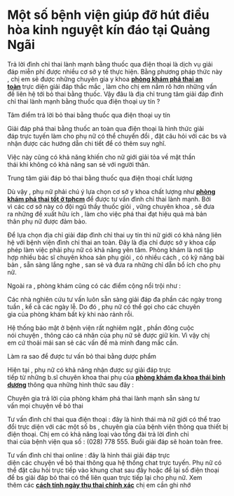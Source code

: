 # Một số bệnh viện giúp đỡ hút điều hòa kinh nguyệt kín đáo tại Quảng Ngãi
<p>Trả lời&nbsp;đình chỉ thai&nbsp;lành mạnh&nbsp;bằng&nbsp;thuốc&nbsp;qua điện thoại là dịch vụ&nbsp;giải đáp&nbsp;miễn phí&nbsp;được nhiều cơ sở&nbsp;y tế&nbsp;thực hiện. Bằng&nbsp;phương pháp&nbsp;thức này ,&nbsp;chị em&nbsp;sẽ được&nbsp;những&nbsp;chuyên gia&nbsp;y khoa&nbsp;<strong><a href="http://phongkhamphathaihcm.com/benh-vien-phong-kham-nao-pha-thai-ngoai-gio-uy-tin-83.html">phòng khám phá thai an toàn</a>&nbsp;</strong>trực diện&nbsp;giải đáp&nbsp;thắc mắc&nbsp;,&nbsp;làm cho&nbsp;chị em&nbsp;nắm rõ&nbsp;hơn&nbsp;những&nbsp;vấn đề&nbsp;liên hệ&nbsp;tới&nbsp;bỏ thai&nbsp;bằng&nbsp;thuốc. Vậy đâu là địa chỉ&nbsp;trung tâm&nbsp;giải đáp&nbsp;đình chỉ thai&nbsp;lành mạnh&nbsp;bằng&nbsp;thuốc&nbsp;qua điện thoại&nbsp;uy tín&nbsp;?</p>

<p>Tâm điểm&nbsp;trả lời&nbsp;bỏ thai&nbsp;bằng&nbsp;thuốc&nbsp;qua điện thoại&nbsp;uy tín</p>

<p>Giải đáp&nbsp;phá thai&nbsp;bằng&nbsp;thuốc&nbsp;an toàn&nbsp;qua điện thoại là&nbsp;hình thức&nbsp;giải đáp&nbsp;trực tuyến&nbsp;làm cho&nbsp;phụ nữ&nbsp;có thể&nbsp;chuyển đổi&nbsp;, đặt&nbsp;câu hỏi&nbsp;với&nbsp;các&nbsp;bs&nbsp;và nhận được&nbsp;các&nbsp;hướng dẫn&nbsp;chi tiết&nbsp;để có thêm&nbsp;suy nghĩ.</p>

<p>Việc&nbsp;này cũng&nbsp;có khả năng&nbsp;khiến cho&nbsp;nữ giới&nbsp;giải tỏa về mặt&nbsp;thần thái&nbsp;khi&nbsp;không có khả năng&nbsp;san sẻ&nbsp;với người thân.</p>

<p>Trung tâm&nbsp;giải đáp&nbsp;bỏ thai&nbsp;bằng&nbsp;thuốc&nbsp;qua điện thoại&nbsp;chất lượng</p>

<p>Dù vậy&nbsp;,&nbsp;phụ nữ&nbsp;phải&nbsp;chú ý&nbsp;lựa chọn&nbsp;cơ sở&nbsp;y khoa&nbsp;chất lượng&nbsp;như&nbsp;<strong><a href="http://phongkhamphathaihcm.com">phòng khám phá thai tốt ở tphcm</a>&nbsp;</strong>để được&nbsp;tư vấn&nbsp;đình chỉ thai&nbsp;lành mạnh.&nbsp;Bởi vì&nbsp;các&nbsp;cơ sở này có&nbsp;đội ngũ&nbsp;thầy thuốc&nbsp;giỏi , vững&nbsp;chuyên khoa&nbsp;, sẽ đưa ra&nbsp;những&nbsp;đề xuất&nbsp;hữu ích&nbsp;,&nbsp;làm cho&nbsp;việc&nbsp;phá thai&nbsp;đạt&nbsp;hiệu quả&nbsp;mà&nbsp;bản thân&nbsp;phụ nữ&nbsp;được&nbsp;đảm bảo.</p>

<p>Để&nbsp;lựa chọn&nbsp;địa chỉ&nbsp;giải đáp&nbsp;đình chỉ thai&nbsp;uy tín&nbsp;thì&nbsp;nữ giới&nbsp;có khả năng&nbsp;liên hệ&nbsp;với&nbsp;bệnh viện&nbsp;đình chỉ thai&nbsp;an toàn. Đây là địa chỉ được sở&nbsp;y khoa&nbsp;cấp phép&nbsp;làm việc&nbsp;phải&nbsp;phụ nữ&nbsp;có khả năng&nbsp;yên tâm.&nbsp;Phòng khám&nbsp;là&nbsp;nơi&nbsp;tập hợp&nbsp;nhiều&nbsp;bác sĩ&nbsp;chuyên khoa&nbsp;sản phụ&nbsp;giỏi , có nhiều&nbsp;cách&nbsp;, có&nbsp;kỹ năng&nbsp;bài bản , sẵn sàng lắng nghe ,&nbsp;san sẻ&nbsp;và đưa ra&nbsp;những&nbsp;chỉ dẫn&nbsp;bổ ích&nbsp;cho&nbsp;phụ nữ.</p>

<p>Ngoài ra&nbsp;,&nbsp;phòng khám&nbsp;cũng có&nbsp;các&nbsp;điểm cộng&nbsp;nổi trội&nbsp;như :</p>

<p>Các&nbsp;nhà nghiên cứu&nbsp;tư vấn&nbsp;luôn sẵn sàng&nbsp;giải đáp&nbsp;đa phần&nbsp;các&nbsp;ngày trong tuần ,&nbsp;kể cả&nbsp;các&nbsp;ngày lễ.&nbsp;Do đó&nbsp;,&nbsp;phụ nữ&nbsp;có thể&nbsp;gọi cho&nbsp;các&nbsp;chuyên gia&nbsp;của&nbsp;phòng khám&nbsp;bất kỳ&nbsp;khi&nbsp;nào rảnh rỗi.</p>

<p>Hệ thống&nbsp;bảo mật&nbsp;ở&nbsp;bệnh viện&nbsp;rất&nbsp;nghiêm ngặt&nbsp;,&nbsp;phần đông&nbsp;cuộc nói&nbsp;chuyện&nbsp;,&nbsp;thông cáo&nbsp;cá nhân của&nbsp;phụ nữ&nbsp;sẽ được giữ kín.&nbsp;Vì vậy&nbsp;chị em&nbsp;cứ&nbsp;thoải mái&nbsp;san sẻ&nbsp;các&nbsp;vấn đề&nbsp;mà mình&nbsp;đang mắc&nbsp;cần.</p>

<p>Làm&nbsp;ra sao&nbsp;để được&nbsp;tư vấn&nbsp;bỏ thai&nbsp;bằng&nbsp;dược phẩm</p>

<p>Hiện tại&nbsp;,&nbsp;phụ nữ&nbsp;có khả năng&nbsp;nhận được sự&nbsp;giải đáp&nbsp;trực tiếp&nbsp;từ&nbsp;những&nbsp;b.sĩ&nbsp;chuyên khoa&nbsp;thai phụ&nbsp;của&nbsp;<strong><a href="http://www.baomoi.com/dich-vu-kham-chua-benh-toan-dien-tai-phong-kham-da-khoa-thai-binh-duong/c/22517714.epi">phòng khám đa khoa thái bình dương</a>&nbsp;</strong>thông qua&nbsp;những&nbsp;hình thức&nbsp;sau đây&nbsp;:</p>

<p>Chuyên gia&nbsp;trả lời&nbsp;của&nbsp;phòng khám&nbsp;phá thai&nbsp;lành mạnh&nbsp;sẵn sàng&nbsp;tư vấn&nbsp;mọi&nbsp;chuyện&nbsp;về&nbsp;bỏ thai</p>

<p>Tư vấn&nbsp;đình chỉ thai&nbsp;qua điện thoại : đây là&nbsp;hình thái&nbsp;mà&nbsp;nữ giới&nbsp;có thể&nbsp;trao đổi&nbsp;trực diện&nbsp;với&nbsp;các&nbsp;một số&nbsp;bs&nbsp;,&nbsp;chuyên gia&nbsp;của&nbsp;bệnh viện&nbsp;thông qua thiết bị điện thoại.&nbsp;Chị em&nbsp;có khả năng&nbsp;loại vào tổng đài&nbsp;trả lời&nbsp;đình chỉ thai&nbsp;của&nbsp;bệnh viện&nbsp;qua số : (028) 778 555. Buổi&nbsp;giải đáp&nbsp;sẽ hoàn toàn&nbsp;free.</p>

<p>Tư vấn&nbsp;đình chỉ thai&nbsp;online : đây là&nbsp;hình thái&nbsp;giải đáp&nbsp;trực diện&nbsp;các&nbsp;chuyện&nbsp;về&nbsp;bỏ thai&nbsp;thông qua hệ thống chat trực tuyến.&nbsp;Phụ nữ&nbsp;có thể&nbsp;đặt&nbsp;câu hỏi&nbsp;trực tiếp&nbsp;vào khung chat&nbsp;sau đây&nbsp;hoặc để lại số điện thoại để&nbsp;bs&nbsp;giải đáp&nbsp;bỏ thai&nbsp;có thể&nbsp;liên quan&nbsp;trực tiếp&nbsp;lại cho&nbsp;phụ nữ.&nbsp;Xem thêm&nbsp;các&nbsp;<strong><a href="http://phongkhamphathaihcm.com/cach-xac-dinh-ngay-thu-thai-chinh-xac-nhat-84.html">cách tính ngày thụ thai chính xác</a></strong>&nbsp;chị em&nbsp;cần&nbsp;ghi nhớ</p>

<p>&nbsp;</p>
